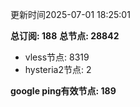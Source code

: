 更新时间2025-07-01 18:25:01

**总订阅: 188**
**总节点: 28842**
- vless节点: 8319
- hysteria2节点: 2

**google ping有效节点: 189**
